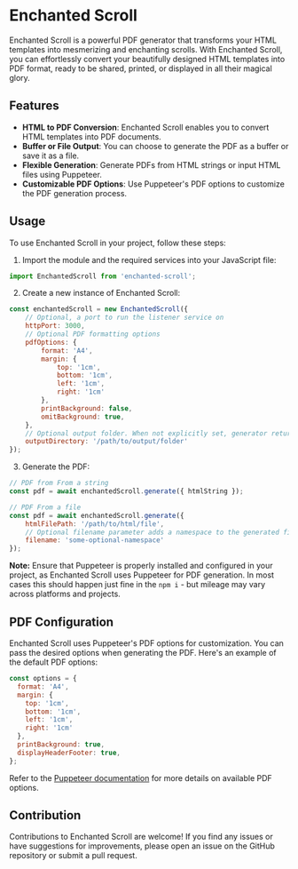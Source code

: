 # Enchanted Scroll

Enchanted Scroll is a powerful PDF generator that transforms your HTML templates into mesmerizing and enchanting scrolls. With Enchanted Scroll, you can effortlessly convert your beautifully designed HTML templates into PDF format, ready to be shared, printed, or displayed in all their magical glory.

## Features

- **HTML to PDF Conversion**: Enchanted Scroll enables you to convert HTML templates into PDF documents.
- **Buffer or File Output**: You can choose to generate the PDF as a buffer or save it as a file.
- **Flexible Generation**: Generate PDFs from HTML strings or input HTML files using Puppeteer.
- **Customizable PDF Options**: Use Puppeteer's PDF options to customize the PDF generation process.

## Usage

To use Enchanted Scroll in your project, follow these steps:

1. Import the module and the required services into your JavaScript file:

```javascript
import EnchantedScroll from 'enchanted-scroll';
```

2. Create a new instance of Enchanted Scroll:

```javascript
const enchantedScroll = new EnchantedScroll({
    // Optional, a port to run the listener service on
    httpPort: 3000,
    // Optional PDF formatting options
    pdfOptions: {
        format: 'A4',
        margin: {
            top: '1cm',
            bottom: '1cm',
            left: '1cm',
            right: '1cm'
        },
        printBackground: false,
        omitBackground: true,
    },
    // Optional output folder. When not explicitly set, generator returns a buffer
    outputDirectory: '/path/to/output/folder'
});
```

3. Generate the PDF:

```javascript
// PDF from From a string
const pdf = await enchantedScroll.generate({ htmlString });

// PDF From a file
const pdf = await enchantedScroll.generate({
    htmlFilePath: '/path/to/html/file',
    // Optional filename parameter adds a namespace to the generated filename
    filename: 'some-optional-namespace'
});
```

**Note:** Ensure that Puppeteer is properly installed and configured in your project, as Enchanted Scroll uses Puppeteer for PDF generation. In most cases this should happen just fine in the `npm i` - but mileage may vary across platforms and projects. 

## PDF Configuration

Enchanted Scroll uses Puppeteer's PDF options for customization. You can pass the desired options when generating the PDF. Here's an example of the default PDF options:

```javascript
const options = {
  format: 'A4',
  margin: {
    top: '1cm',
    bottom: '1cm',
    left: '1cm',
    right: '1cm'
  },
  printBackground: true,
  displayHeaderFooter: true,
};
```

Refer to the [Puppeteer documentation](https://pptr.dev/#?product=Puppeteer&version=v13.0.1&show=api-class-pagepdfoptions) for more details on available PDF options.

## Contribution

Contributions to Enchanted Scroll are welcome! If you find any issues or have suggestions for improvements, please open an issue on the GitHub repository or submit a pull request.
